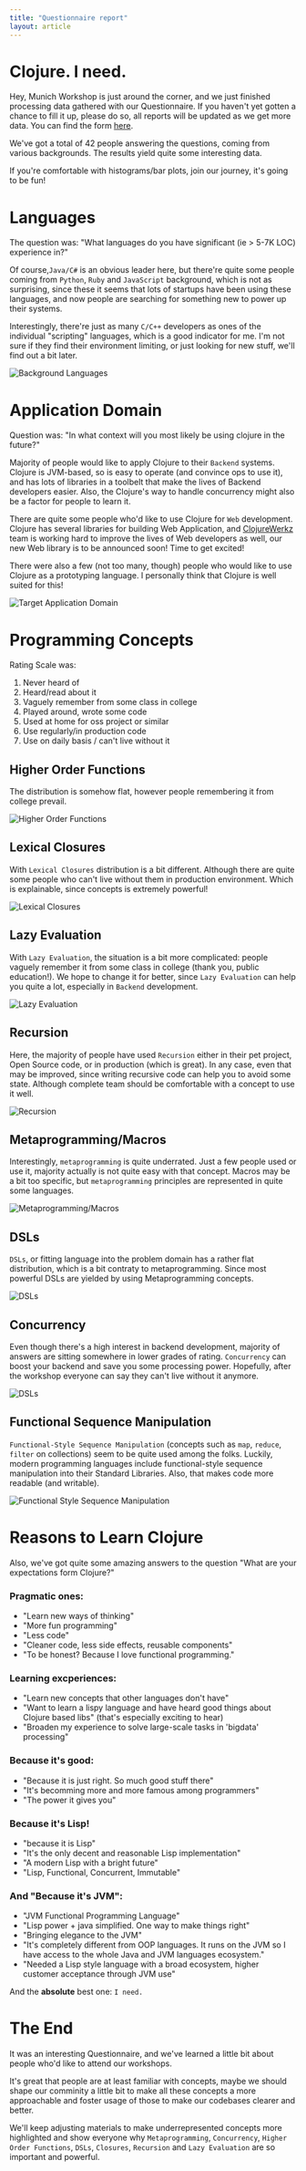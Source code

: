 ```yaml
---
title: "Questionnaire report"
layout: article
---
```


# Clojure. I need.

Hey, Munich Workshop is just around the corner, and we just finished
processing data gathered with our Questionnaire. If you haven't yet gotten a
chance to fill it up, please do so, all reports will be updated as we
get more data. You can find the form
[here](https://docs.google.com/forms/d/1JHMMm5F7JWTNs_QFYyTpP0jI-w1Bo2tTpMSeCJsSIDA/viewform).

We've got a total of 42 people answering the questions, coming from
various backgrounds. The results yield quite some interesting data.

If you're comfortable with histograms/bar plots, join our journey, it's
going to be fun!

# Languages

The question was: "What languages do you have significant (ie > 5-7K LOC)
experience in?"

Of course,`Java/C#` is an obvious leader here, but
there're quite some people coming from `Python`, `Ruby` and `JavaScript`
background, which is not as surprising, since these it seems that lots
of startups have been using these languages, and now people are
searching for something new to power up their systems.

Interestingly, there're just as many `C/C++` developers as ones of the
individual "scripting" languages, which is a good indicator for me. I'm not sure if
they find their environment limiting, or just looking for new stuff, we'll
find out a bit later.

![Background Languages](/assets/images/questionnaire/languages.png)

# Application Domain

Question was: "In what context will you most likely  be using clojure
in the future?"

Majority of people would like to apply Clojure to their `Backend`
systems. Clojure is JVM-based, so is easy to operate (and convince ops
to use it), and has lots of libraries in a toolbelt that make the lives of
Backend developers easier. Also, the Clojure's way to handle concurrency
might also be a factor for people to learn it.

There are quite some people who'd like to use Clojure for `Web`
development. Clojure has several libraries for building Web Application,
and [ClojureWerkz](http://clojurewerkz.org) team is working hard to
improve the lives of Web developers as well, our new Web library is to
be announced soon! Time to get excited!

There were also a few (not too many, though) people who would like to use
Clojure as a prototyping language. I personally think that Clojure is well
suited for this!

![Target Application Domain](/assets/images/questionnaire/target.png)

# Programming Concepts

Rating Scale was:

  1. Never heard of
  2. Heard/read about it
  3. Vaguely remember from some class in college
  4. Played around, wrote some code
  5. Used at home for oss project or similar
  6. Use regularly/in production code
  7. Use on daily basis / can't live without it

## Higher Order Functions

The distribution is somehow flat, however people remembering it from college
prevail.

![Higher Order Functions](/assets/images/questionnaire/higher_order_functions.png)

## Lexical Closures

With `Lexical Closures` distribution is a bit different. Although
there are quite some people who can't live without them in production
environment. Which is explainable, since concepts is extremely powerful!

![Lexical Closures](/assets/images/questionnaire/lexical_closures.png)

## Lazy Evaluation

With `Lazy Evaluation`, the situation is a bit more complicated:
people vaguely remember it from some class in college (thank you, public
education!). We hope to change it for better, since `Lazy Evaluation`
can help you quite a lot, especially in `Backend` development.

![Lazy Evaluation](/assets/images/questionnaire/lazy_evaluation.png)

## Recursion

Here, the majority of people have used `Recursion` either in their pet
project, Open Source code, or in production (which is great). In any
case, even that may be improved, since writing recursive code can help
you to avoid some state. Although complete team should be comfortable
with a concept to use it well.

![Recursion](/assets/images/questionnaire/recursion.png)

## Metaprogramming/Macros

Interestingly, `metaprogramming` is quite underrated. Just a few people
used or use it, majority actually is not quite easy with that concept.
Macros may be a bit too specific, but `metaprogramming` principles are
represented in quite some languages.

![Metaprogramming/Macros](/assets/images/questionnaire/metaprogramming.png)

## DSLs

`DSLs`, or fitting language into the problem domain has a rather flat
distribution, which is a bit contraty to metaprogramming. Since most
powerful DSLs are yielded by using Metaprogramming concepts.

![DSLs](/assets/images/questionnaire/dsls.png)

## Concurrency

Even though there's a high interest in backend development, majority of
answers are sitting somewhere in lower grades of rating. `Concurrency`
can boost your backend and save you some processing power. Hopefully,
after the workshop everyone can say they can't live without it anymore.

![DSLs](/assets/images/questionnaire/concurrency.png)


## Functional Sequence Manipulation

`Functional-Style Sequence Manipulation` (concepts such as `map`,
`reduce`, `filter` on collections) seem to be quite used among the
folks. Luckily, modern programming languages include functional-style
sequence manipulation into their Standard Libraries. Also, that makes
code more readable (and writable).

![Functional Style Sequence Manipulation](/assets/images/questionnaire/functional_sequences.png)

# Reasons to Learn Clojure

Also, we've got quite some amazing answers to the question "What are
your expectations form Clojure?"

### Pragmatic ones:

  * "Learn new ways of thinking"
  * "More fun programming"
  * "Less code"
  * "Cleaner code, less side effects, reusable components"
  * "To be honest? Because I love functional programming."

### Learning excperiences:

  * "Learn new concepts that other languages don't have"
  * "Want to learn a lispy language and have heard good things about
    Clojure based libs" (that's especially exciting to hear)
  * "Broaden my experience to solve large-scale tasks in 'bigdata'
    processing"

### Because it's good:

  * "Because it is just right. So much good stuff there"
  * "It's becomming more and more famous among programmers"
  * "The power it gives you"

### Because it's Lisp!

  * "because it is Lisp"
  * "It's the only decent and reasonable Lisp implementation"
  * "A modern Lisp with a bright future"
  * "Lisp, Functional, Concurrent, Immutable"

###  And "Because it's JVM":

  * "JVM Functional Programming Language"
  * "Lisp power + java simplified. One way to make things right"
  * "Bringing elegance to the JVM"
  * "It's completely different from OOP languages. It runs on the JVM so
    I have access to the whole Java and JVM languages ecosystem."
  * "Needed a Lisp style language with a broad ecosystem, higher
    customer acceptance through JVM use"

And the __absolute__ best one: `I need.`

# The End

It was an interesting Questionnaire, and we've learned a little bit
about people who'd like to attend our workshops.

It's great that people are at least familiar with concepts, maybe we
should shape our comminity a little bit to make all these concepts a
more approachable and foster usage of those to make our codebases
clearer and better.

We'll keep adjusting materials to make underrepresented concepts more
highlighted and show everyone why `Metaprogramming`, `Concurrency`, `Higher
Order Functions`, `DSLs`, `Closures`, `Recursion` and `Lazy Evaluation` are so
important and powerful.
